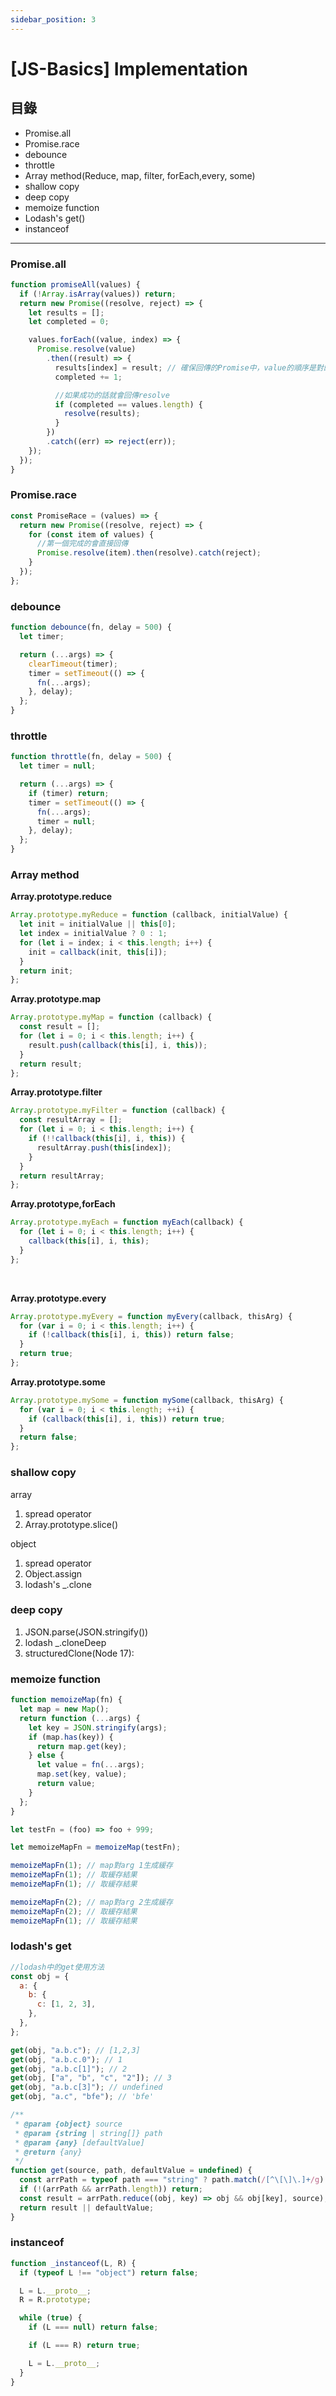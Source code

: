 ```yaml
---
sidebar_position: 3
---
```


# [JS-Basics] Implementation

## 目錄

- Promise.all
- Promise.race
- debounce
- throttle
- Array method(Reduce, map, filter, forEach,every, some)
- shallow copy
- deep copy
- memoize function
- Lodash's get()
- instanceof

---

### Promise.all

```js
function promiseAll(values) {
  if (!Array.isArray(values)) return;
  return new Promise((resolve, reject) => {
    let results = [];
    let completed = 0;

    values.forEach((value, index) => {
      Promise.resolve(value)
        .then((result) => {
          results[index] = result; // 確保回傳的Promise中，value的順序是對的！
          completed += 1;

          //如果成功的話就會回傳resolve
          if (completed == values.length) {
            resolve(results);
          }
        })
        .catch((err) => reject(err));
    });
  });
}
```

### Promise.race

```js
const PromiseRace = (values) => {
  return new Promise((resolve, reject) => {
    for (const item of values) {
      //第一個完成的會直接回傳
      Promise.resolve(item).then(resolve).catch(reject);
    }
  });
};
```

### debounce

```js
function debounce(fn, delay = 500) {
  let timer;

  return (...args) => {
    clearTimeout(timer);
    timer = setTimeout(() => {
      fn(...args);
    }, delay);
  };
}
```

### throttle

```js
function throttle(fn, delay = 500) {
  let timer = null;

  return (...args) => {
    if (timer) return;
    timer = setTimeout(() => {
      fn(...args);
      timer = null;
    }, delay);
  };
}
```

### Array method

**Array.prototype.reduce**

```js
Array.prototype.myReduce = function (callback, initialValue) {
  let init = initialValue || this[0];
  let index = initialValue ? 0 : 1;
  for (let i = index; i < this.length; i++) {
    init = callback(init, this[i]);
  }
  return init;
};
```

**Array.prototype.map**

```js
Array.prototype.myMap = function (callback) {
  const result = [];
  for (let i = 0; i < this.length; i++) {
    result.push(callback(this[i], i, this));
  }
  return result;
};
```

**Array.prototype.filter**

```js
Array.prototype.myFilter = function (callback) {
  const resultArray = [];
  for (let i = 0; i < this.length; i++) {
    if (!!callback(this[i], i, this)) {
      resultArray.push(this[index]);
    }
  }
  return resultArray;
};
```

**Array.prototype,forEach**

```js
Array.prototype.myEach = function myEach(callback) {
  for (let i = 0; i < this.length; i++) {
    callback(this[i], i, this);
  }
};
```

&nbsp;

**Array.prototype.every**

```js
Array.prototype.myEvery = function myEvery(callback, thisArg) {
  for (var i = 0; i < this.length; i++) {
    if (!callback(this[i], i, this)) return false;
  }
  return true;
};
```

**Array.prototype.some**

```js
Array.prototype.mySome = function mySome(callback, thisArg) {
  for (var i = 0; i < this.length; ++i) {
    if (callback(this[i], i, this)) return true;
  }
  return false;
};
```

### shallow copy

array

1. spread operator
2. Array.prototype.slice()

object

1. spread operator
2. Object.assign
3. lodash's \_.clone

### deep copy

1. JSON.parse(JSON.stringify())
2. lodash \_.cloneDeep
3. structuredClone(Node 17):

### memoize function

```js
function memoizeMap(fn) {
  let map = new Map();
  return function (...args) {
    let key = JSON.stringify(args);
    if (map.has(key)) {
      return map.get(key);
    } else {
      let value = fn(...args);
      map.set(key, value);
      return value;
    }
  };
}

let testFn = (foo) => foo + 999;

let memoizeMapFn = memoizeMap(testFn);

memoizeMapFn(1); // map對arg 1生成緩存
memoizeMapFn(1); // 取緩存結果
memoizeMapFn(1); // 取緩存結果

memoizeMapFn(2); // map對arg 2生成緩存
memoizeMapFn(2); // 取緩存結果
memoizeMapFn(1); // 取緩存結果
```

### lodash's get

```js
//lodash中的get使用方法
const obj = {
  a: {
    b: {
      c: [1, 2, 3],
    },
  },
};

get(obj, "a.b.c"); // [1,2,3]
get(obj, "a.b.c.0"); // 1
get(obj, "a.b.c[1]"); // 2
get(obj, ["a", "b", "c", "2"]); // 3
get(obj, "a.b.c[3]"); // undefined
get(obj, "a.c", "bfe"); // 'bfe'
```

```js
/**
 * @param {object} source
 * @param {string | string[]} path
 * @param {any} [defaultValue]
 * @return {any}
 */
function get(source, path, defaultValue = undefined) {
  const arrPath = typeof path === "string" ? path.match(/[^\[\]\.]+/g) : path;
  if (!(arrPath && arrPath.length)) return;
  const result = arrPath.reduce((obj, key) => obj && obj[key], source);
  return result || defaultValue;
}
```

### instanceof

```js
function _instanceof(L, R) {
  if (typeof L !== "object") return false;

  L = L.__proto__;
  R = R.prototype;

  while (true) {
    if (L === null) return false;

    if (L === R) return true;

    L = L.__proto__;
  }
}
```
